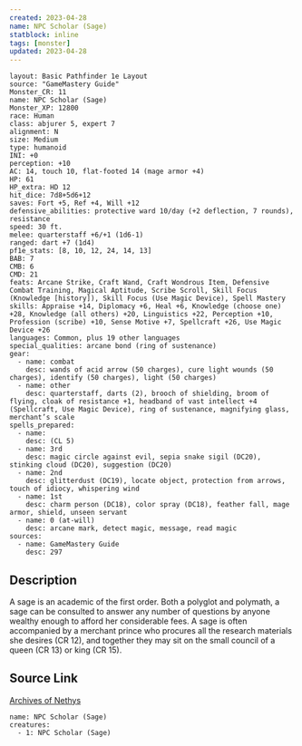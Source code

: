 ```yaml
---
created: 2023-04-28
name: NPC Scholar (Sage)
statblock: inline
tags: [monster]
updated: 2023-04-28
---
```

```statblock
layout: Basic Pathfinder 1e Layout
source: "GameMastery Guide"
Monster_CR: 11
name: NPC Scholar (Sage)
Monster_XP: 12800
race: Human
class: abjurer 5, expert 7
alignment: N
size: Medium
type: humanoid
INI: +0
perception: +10
AC: 14, touch 10, flat-footed 14 (mage armor +4)
HP: 61
HP_extra: HD 12
hit_dice: 7d8+5d6+12
saves: Fort +5, Ref +4, Will +12
defensive_abilities: protective ward 10/day (+2 deflection, 7 rounds), resistance
speed: 30 ft.
melee: quarterstaff +6/+1 (1d6-1)
ranged: dart +7 (1d4)
pf1e_stats: [8, 10, 12, 24, 14, 13]
BAB: 7
CMB: 6
CMD: 21
feats: Arcane Strike, Craft Wand, Craft Wondrous Item, Defensive Combat Training, Magical Aptitude, Scribe Scroll, Skill Focus (Knowledge [history]), Skill Focus (Use Magic Device), Spell Mastery
skills: Appraise +14, Diplomacy +6, Heal +6, Knowledge (choose one) +28, Knowledge (all others) +20, Linguistics +22, Perception +10, Profession (scribe) +10, Sense Motive +7, Spellcraft +26, Use Magic Device +26
languages: Common, plus 19 other languages
special_qualities: arcane bond (ring of sustenance)
gear:
  - name: combat
    desc: wands of acid arrow (50 charges), cure light wounds (50 charges), identify (50 charges), light (50 charges)
  - name: other
    desc: quarterstaff, darts (2), brooch of shielding, broom of flying, cloak of resistance +1, headband of vast intellect +4 (Spellcraft, Use Magic Device), ring of sustenance, magnifying glass, merchant’s scale
spells_prepared:
  - name:
    desc: (CL 5)
  - name: 3rd
    desc: magic circle against evil, sepia snake sigil (DC20), stinking cloud (DC20), suggestion (DC20)
  - name: 2nd
    desc: glitterdust (DC19), locate object, protection from arrows, touch of idiocy, whispering wind
  - name: 1st
    desc: charm person (DC18), color spray (DC18), feather fall, mage armor, shield, unseen servant
  - name: 0 (at-will)
    desc: arcane mark, detect magic, message, read magic
sources:
  - name: GameMastery Guide
    desc: 297
```
## Description
A sage is an academic of the first order. Both a polyglot and polymath, a sage can be consulted to answer any number of questions by anyone wealthy enough to afford her considerable fees. A sage is often accompanied by a merchant prince who procures all the research materials she desires (CR 12), and together they may sit on the small council of a queen (CR 13) or king (CR 15).
## Source Link
[Archives of Nethys](https://aonprd.com/NPCDisplay.aspx?ItemName=Scholar%20(Sage))
```encounter-table
name: NPC Scholar (Sage)
creatures:
  - 1: NPC Scholar (Sage)
```
